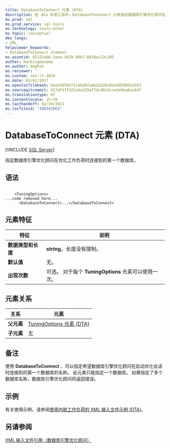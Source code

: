 ```yaml
---
title: DatabaseToConnect 元素 (DTA)
description: 在 dta 实用工具中，DatabaseToConnect 元素指定数据库引擎优化顾问在优化工作负载时连接到的第一个数据库。
ms.prod: sql
ms.prod_service: sql-tools
ms.technology: tools-other
ms.topic: conceptual
dev_langs:
- XML
helpviewer_keywords:
- DatabaseToConnect element
ms.assetid: 65153a66-3aee-4429-99b7-0816ac23c285
author: markingmyname
ms.author: maghan
ms.reviewer: ''
ms.custom: seo-lt-2019
ms.date: 03/01/2017
ms.openlocfilehash: daa54d591f1c4babfaeb1d22bc8da585909142b3
ms.sourcegitcommit: 917df4ffd22e4a229af7dc481dcce3ebba0aa4d7
ms.translationtype: HT
ms.contentlocale: zh-CN
ms.lasthandoff: 02/10/2021
ms.locfileid: "100342063"
---
```

# <a name="databasetoconnect-element-dta"></a>DatabaseToConnect 元素 (DTA)

 [!INCLUDE [SQL Server](../../includes/applies-to-version/sqlserver.md)]

指定数据库引擎优化顾问在优化工作负荷时连接到的第一个数据库。  
  
## <a name="syntax"></a>语法  
  
```  
  
    <TuningOptions>  
...code removed here...  
      <DatabaseToConnect>...</DatabaseToConnect>  
```  
  
## <a name="element-characteristics"></a>元素特征  
  
|特征|说明|  
|--------------------|-----------------|  
|**数据类型和长度**|**string**，长度没有限制。|  
|**默认值**|无。|  
|**出现次数**|可选。 对于每个 **TuningOptions** 元素可以使用一次。|  
  
## <a name="element-relationships"></a>元素关系  
  
|关系|元素|  
|------------------|--------------|  
|**父元素**|[TuningOptions 元素 (DTA)](../../tools/dta/tuningoptions-element-dta.md)|  
|**子元素**|无|  
  
## <a name="remarks"></a>备注  
 使用 **DatabaseToConnect** ，可以指定希望数据库引擎优化顾问在启动优化会话时连接到的第一个数据库的名称。 此元素只能指定一个数据库。 如果指定了多个数据库名称，数据库引擎优化顾问将返回错误。  
  
## <a name="example"></a>示例  
 有关使用示例，请参阅[使用内联工作负荷的 XML 输入文件示例 (DTA)](../../tools/dta/xml-input-file-sample-with-inline-workload-dta.md)。  
  
## <a name="see-also"></a>另请参阅  
 [XML 输入文件引用（数据库引擎优化顾问）](../../tools/dta/xml-input-file-reference-database-engine-tuning-advisor.md)  
  
  
